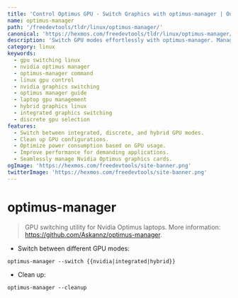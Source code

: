 ```yaml
---
title: 'Control Optimus GPU - Switch Graphics with optimus-manager | Online Free DevTools by Hexmos'
name: optimus-manager
path: '/freedevtools/tldr/linux/optimus-manager/'
canonical: 'https://hexmos.com/freedevtools/tldr/linux/optimus-manager/'
description: 'Switch GPU modes effortlessly with optimus-manager. Manage Nvidia Optimus graphics settings for optimal performance. Free online tool, no registration required.'
category: linux
keywords:
  - gpu switching linux
  - nvidia optimus manager
  - optimus-manager command
  - linux gpu control
  - nvidia graphics switching
  - optimus manager guide
  - laptop gpu management
  - hybrid graphics linux
  - integrated graphics switching
  - discrete gpu selection
features:
  - Switch between integrated, discrete, and hybrid GPU modes.
  - Clean up GPU configurations.
  - Optimize power consumption based on GPU usage.
  - Improve performance for demanding applications.
  - Seamlessly manage Nvidia Optimus graphics cards.
ogImage: 'https://hexmos.com/freedevtools/site-banner.png'
twitterImage: 'https://hexmos.com/freedevtools/site-banner.png'
---
```


# optimus-manager

> GPU switching utility for Nvidia Optimus laptops.
> More information: <https://github.com/Askannz/optimus-manager>.

- Switch between different GPU modes:

`optimus-manager --switch {{nvidia|integrated|hybrid}}`

- Clean up:

`optimus-manager --cleanup`
